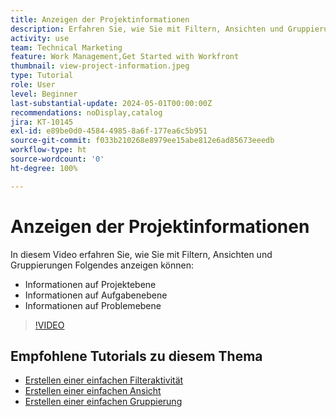```yaml
---
title: Anzeigen der Projektinformationen
description: Erfahren Sie, wie Sie mit Filtern, Ansichten und Gruppierungen Projektinformationen einfach sichtbar machen können, damit Sie Projekte verwalten können.
activity: use
team: Technical Marketing
feature: Work Management,Get Started with Workfront
thumbnail: view-project-information.jpeg
type: Tutorial
role: User
level: Beginner
last-substantial-update: 2024-05-01T00:00:00Z
recommendations: noDisplay,catalog
jira: KT-10145
exl-id: e89be0d0-4584-4985-8a6f-177ea6c5b951
source-git-commit: f033b210268e8979ee15abe812e6ad85673eeedb
workflow-type: ht
source-wordcount: '0'
ht-degree: 100%

---
```


# Anzeigen der Projektinformationen

In diesem Video erfahren Sie, wie Sie mit Filtern, Ansichten und Gruppierungen Folgendes anzeigen können:

* Informationen auf Projektebene
* Informationen auf Aufgabenebene
* Informationen auf Problemebene

>[!VIDEO](https://video.tv.adobe.com/v/3428815/?quality=12&learn=on)

## Empfohlene Tutorials zu diesem Thema

* [Erstellen einer einfachen Filteraktivität](/help/reporting/basic-reporting/create-a-basic-filter-activity.md)
* [Erstellen einer einfachen Ansicht](/help/reporting/basic-reporting/create-a-basic-view.md)
* [Erstellen einer einfachen Gruppierung](/help/reporting/basic-reporting/create-a-basic-grouping.md)


